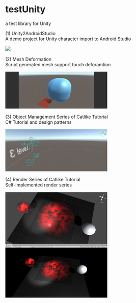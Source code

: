# testUnity
a test library for Unity  

(1) Unity2AndroidStudio  
A demo project for Unity character import to Android Studio  
  
<p align="left">
    <img src="Unity2AndroidStudio/demo_Unity2AndroidStudio.gif", width="240">
    <br>
</p>

(2) Mesh Deformation   
Script generated mesh support touch deforamtion  
  
<p align="left">
    <img src="TutorialProjects/Mesh Deformation/mesh_deformation.gif", width="320">
    <br>
</p>

(3) Object Management Series of Catlike Tutorial   
C# Tutorial and design patterns  
  
<p align="left">
    <img src="TutorialProjects/object_manage.gif", width="320">
    <br>
</p>

(4) Render Series of Catlike Tutorial   
Self-implemented render series  
  
<p align="left">
    <img src="TutorialProjects/transparency.PNG", width="320">
    <br>
</p>